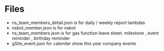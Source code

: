 # Files
- ns_team_members_detail.json is for daily / weekly report lambdas 
- nsbot_member.json is for nsbot 
- ns_team_members.json is for gas function leave sheet. milestone , event reminder , birthday reminder 
- gSite_event.json for calender show this year company events